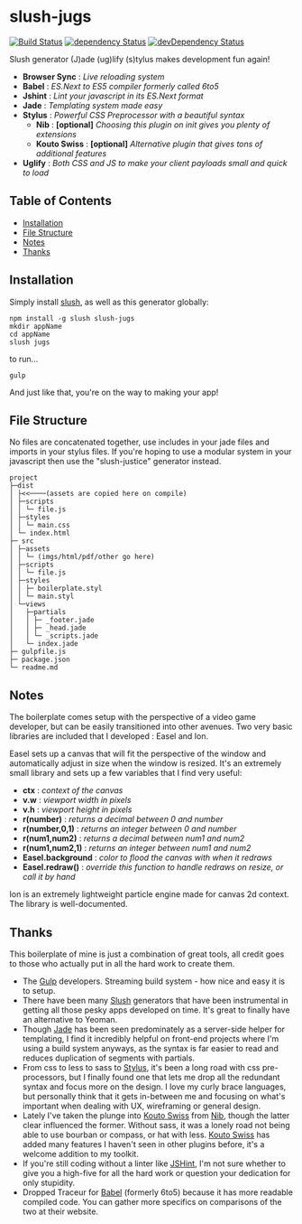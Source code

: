 # slush-jugs

[![Build Status](https://travis-ci.org/NathanielInman/slush-jugs.svg?branch=master)](https://travis-ci.org/NathanielInman/slush-jugs) [![dependency Status](https://david-dm.org/NathanielInman/slush-jugs/status.svg?style=flat)](https://david-dm.org/NathanielInman/slush-jugs) [![devDependency Status](https://david-dm.org/NathanielInman/slush-jugs/dev-status.svg?style=flat)](https://david-dm.org/NathanielInman/slush-jugs#info=devDependencies)

Slush generator (J)ade (ug)lify (s)tylus makes development fun again!

- **Browser Sync** : *Live reloading system*
- **Babel** : *ES.Next to ES5 compiler formerly called 6to5*
- **Jshint** : *Lint your javascript in its ES.Next format*
- **Jade** : *Templating system made easy*
- **Stylus** : *Powerful CSS Preprocessor with a beautiful syntax*
  - **Nib** : **[optional]** *Choosing this plugin on init gives you plenty of extensions*
  - **Kouto Swiss** : **[optional]** *Alternative plugin that gives tons of additional features*
- **Uglify** : *Both CSS and JS to make your client payloads small and quick to load*

## Table of Contents

* [Installation](#installation)
* [File Structure](#file-structure)
* [Notes](#notes)
* [Thanks](#thanks)

## Installation

Simply install [slush][2], as well as this generator globally:

```
npm install -g slush slush-jugs
mkdir appName
cd appName
slush jugs
```

to run...

```
gulp
```

And just like that, you're on the way to making your app!

## File Structure

No files are concatenated together, use includes in your jade files and
imports in your stylus files. If you're hoping to use a modular system in
your javascript then use the "slush-justice" generator instead.

```
project
├─dist
│ ├<<────(assets are copied here on compile)
│ ├─scripts
│ │ └─ file.js
│ ├─styles
│ │ └─ main.css
│ └─ index.html
├─ src
│ ├─assets
│ │ └─ (imgs/html/pdf/other go here)
│ ├─scripts
│ │ └─ file.js
│ ├─styles
│ │ ├─ boilerplate.styl
│ │ └─ main.styl
│ └─views
│   ├─partials
│   │ ├─ _footer.jade
│   │ ├─ _head.jade
│   │ └─ _scripts.jade
│   └─ index.jade
├─ gulpfile.js
├─ package.json
└─ readme.md
```

## Notes

The boilerplate comes setup with the perspective of a video game developer, but
can be easily transitioned into other avenues. Two very basic libraries are included
that I developed : Easel and Ion.

Easel sets up a canvas that will fit the perspective of the window
and automatically adjust in size when the window is resized. It's an extremely small
library and sets up a few variables that I find very useful:

* **ctx** : *context of the canvas*
* **v.w** : *viewport width in pixels*
* **v.h** : *viewport height in pixels*
* **r(number)** : *returns a decimal between 0 and number*
* **r(number,0,1)** : *returns an integer between 0 and number*
* **r(num1,num2)** : *returns a decimal between num1 and num2*
* **r(num1,num2,1)** : *returns an integer between num1 and num2*
* **Easel.background** : *color to flood the canvas with when it redraws*
* **Easel.redraw()** : *override this function to handle redraws on resize, or call it by hand*

Ion is an extremely lightweight particle engine made for canvas 2d context. The
library is well-documented.

## Thanks

This boilerplate of mine is just a combination of great tools, all credit goes to
those who actually put in all the hard work to create them.

- The [Gulp][1] developers. Streaming build system - how nice and easy it is to setup.
- There have been many [Slush][2] generators that have been instrumental in getting
  all those pesky apps developed on time. It's great to finally have an alternative
  to Yeoman.
- Though [Jade][3] has been seen predominately as a server-side helper for templating,
  I find it incredibly helpful on front-end projects where I'm using a build system
  anyways, as the syntax is far easier to read and reduces duplication of segments with
  partials.
- From css to less to sass to [Stylus][4], it's been a long road with css pre-processors,
  but I finally found one that lets me drop all the redundant syntax and focus more on the
  design. I love my curly brace languages, but personally think that it gets in-between
  me and focusing on what's important when dealing with UX, wireframing or general
  design.
- Lately I've taken the plunge into [Kouto Swiss][5] from [Nib][6], though the latter
  clear influenced the former. Without sass, it was a lonely road not being able to use
  bourban or compass, or hat with less. [Kouto Swiss][5] has added many features I haven't
  seen in other plugins before, it's a welcome addition to my toolkit.
- If you're still coding without a linter like [JSHint][7], I'm not sure whether to
  give you a high-five for all the hard work or question your dedication for only
  stupidity.
- Dropped Traceur for [Babel][8] (formerly 6to5) because it has more readable compiled
  code. You can gather more specifics on comparisons of the two at their website.

[1]:https://github.com/gulpjs/gulp
[2]:https://github.com/slushjs/slush
[3]:https://github.com/jadejs/jade
[4]:https://github.com/learnboost/stylus
[5]:https://github.com/krkn/kouto-swiss
[6]:https://github.com/tj/nib
[7]:https://github.com/jshint/jshint
[8]:https://github.com/babel/babel
